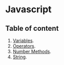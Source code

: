 # Javascript

## Table of content

1. [Variables](/1.variables/README.md "JS variables").
2. [Operators](/2.operators/README.md "Operators").
3. [Number Methods](/3.numbermethods/README.md "Number Methods").
4. [String](/4.strings/README.md "String").
